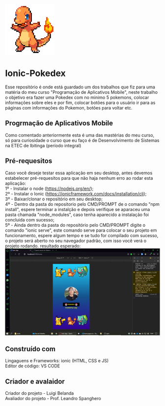 ![gif charmander](https://github.com/LuigiBelanda/Ionic-Pokedex/blob/master/src/assets/charmander.gif) 

# Ionic-Pokedex 
Esse repositório é onde está guardado um dos trabalhos que fiz para uma matéria do meu curso "Programação de Aplicativos Mobile", neste trabalho o objetivo era fazer uma Pokedex com no minimo 5 pokemons, colocar informações sobre eles e por fim, colocar botões para o usuário ir para as páginas com informações do Pokemon, botões para voltar etc.

## Progrmação de Aplicativos Mobile
Como comentado anteriormente esta é uma das mastérias do meu curso, só para curiosidade o curso que eu faço é de Desenvolvimento de Sistemas na ETEC de Ibitinga (período integral) 


## Pré-requesitos
Caso você deseje testar essa aplicação em seu desktop, antes devemos estabelecer pré-requesitos para que não haja nenhum erro ao rodar esta aplicação:                                                                                                                              
1º - Instalar o node (https://nodejs.org/en/);                                                                                                     
2º - Instalar o Ionic (https://ionicframework.com/docs/installation/cli);                                                                         
3º - Baixar/clonar o repositório em seu desktop;                                                                                                                                                                                      
4º - Dentro da pasta do repositorio pelo CMD/PROMPT de o comando "npm install", espere terminar a instalção e depois verifique se aparaceu uma pasta chamada "node_modules", caso tenha aparecido a instalação foi concluida com sucesso;                                               
5º - Ainda dentro da pasta do repositório pelo CMD/PROMPT digite o comando "ionic serve", este comando serve para colocar o seu projeto em funcionamento, espere algum tempo e se tudo for compilado com sucesso, o projeto será aberto no seu navegador padrão, com isso você verá o projeto rodando. resultado esperado:                                                                                                                                                                                                                                     ![tela inicial do projeto](https://github.com/LuigiBelanda/Ionic-Pokedex/blob/master/tela%20inicial%20do%20projeto.jpeg)                                            
## Construído com
Lingaguens e Frameworks: ionic (HTML, CSS e JS)                                                                                                      
Editor de código: VS CODE 


## Criador e avalaidor 
Criador do projeto - Luigi Belanda                                                                                                        
Avaliador do projeto - Prof. Leandro Spanghero
